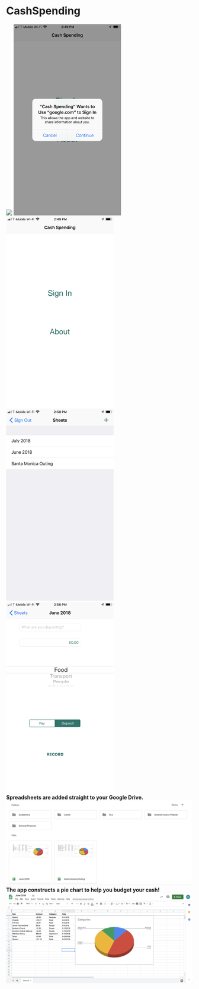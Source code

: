 # CashSpending

<kbd><img src="images/appicon.PNG" width="290"></kbd> <kbd><img src="images/googlesignin.PNG" width="290"></kbd> <kbd><img src="images/introscreen.PNG" width="290"></kbd>
<img src="images/sheetlist.PNG" width="290"> <img src="images/sheetupdate.PNG" width="290">
<br>
<b> Spreadsheets are added straight to your Google Drive. </b>
<img src="images/drive.png">
<br>
<b> The app constructs a pie chart to help you budget your cash! </b>
<img src="images/spreadsheet.png">
